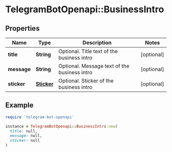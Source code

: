 # TelegramBotOpenapi::BusinessIntro

## Properties

| Name | Type | Description | Notes |
| ---- | ---- | ----------- | ----- |
| **title** | **String** | Optional. Title text of the business intro | [optional] |
| **message** | **String** | Optional. Message text of the business intro | [optional] |
| **sticker** | [**Sticker**](Sticker.md) | Optional. Sticker of the business intro | [optional] |

## Example

```ruby
require 'telegram-bot-openapi'

instance = TelegramBotOpenapi::BusinessIntro.new(
  title: null,
  message: null,
  sticker: null
)
```

